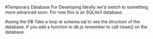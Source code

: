 #Temporary Database For Developing
Ideally we'd switch to something more advanced soon. For now this is an SQLite3 database.

#using the DB
Take a loop at schema.sql to see the structure of the database.
If you add a function to db.js remember to call close() on the database.
